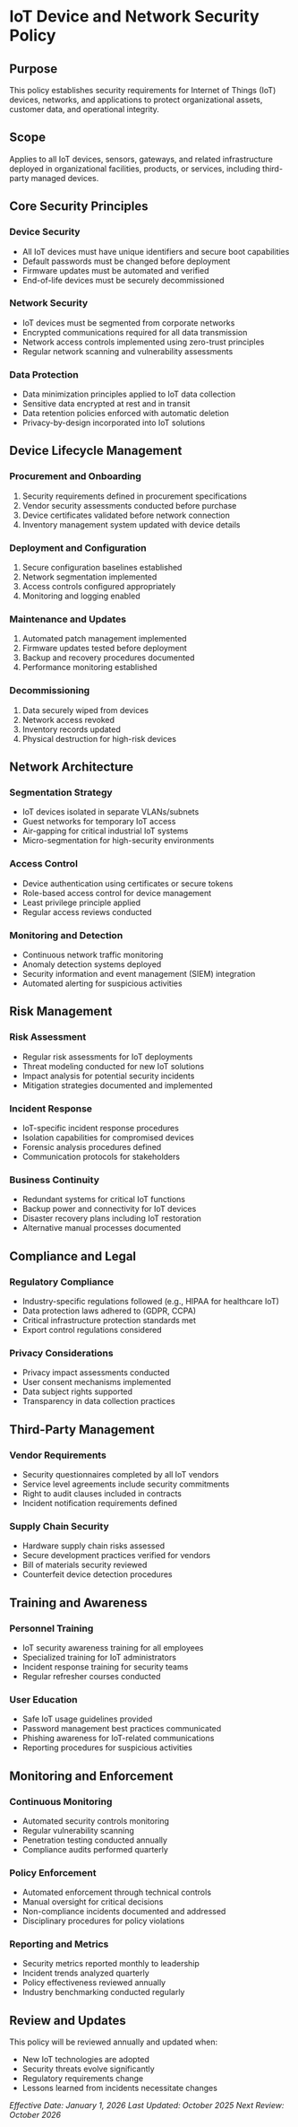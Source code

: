 # IoT Device and Network Security Policy

## Purpose
This policy establishes security requirements for Internet of Things (IoT) devices, networks, and applications to protect organizational assets, customer data, and operational integrity.

## Scope
Applies to all IoT devices, sensors, gateways, and related infrastructure deployed in organizational facilities, products, or services, including third-party managed devices.

## Core Security Principles

### Device Security
- All IoT devices must have unique identifiers and secure boot capabilities
- Default passwords must be changed before deployment
- Firmware updates must be automated and verified
- End-of-life devices must be securely decommissioned

### Network Security
- IoT devices must be segmented from corporate networks
- Encrypted communications required for all data transmission
- Network access controls implemented using zero-trust principles
- Regular network scanning and vulnerability assessments

### Data Protection
- Data minimization principles applied to IoT data collection
- Sensitive data encrypted at rest and in transit
- Data retention policies enforced with automatic deletion
- Privacy-by-design incorporated into IoT solutions

## Device Lifecycle Management

### Procurement and Onboarding
1. Security requirements defined in procurement specifications
2. Vendor security assessments conducted before purchase
3. Device certificates validated before network connection
4. Inventory management system updated with device details

### Deployment and Configuration
1. Secure configuration baselines established
2. Network segmentation implemented
3. Access controls configured appropriately
4. Monitoring and logging enabled

### Maintenance and Updates
1. Automated patch management implemented
2. Firmware updates tested before deployment
3. Backup and recovery procedures documented
4. Performance monitoring established

### Decommissioning
1. Data securely wiped from devices
2. Network access revoked
3. Inventory records updated
4. Physical destruction for high-risk devices

## Network Architecture

### Segmentation Strategy
- IoT devices isolated in separate VLANs/subnets
- Guest networks for temporary IoT access
- Air-gapping for critical industrial IoT systems
- Micro-segmentation for high-security environments

### Access Control
- Device authentication using certificates or secure tokens
- Role-based access control for device management
- Least privilege principle applied
- Regular access reviews conducted

### Monitoring and Detection
- Continuous network traffic monitoring
- Anomaly detection systems deployed
- Security information and event management (SIEM) integration
- Automated alerting for suspicious activities

## Risk Management

### Risk Assessment
- Regular risk assessments for IoT deployments
- Threat modeling conducted for new IoT solutions
- Impact analysis for potential security incidents
- Mitigation strategies documented and implemented

### Incident Response
- IoT-specific incident response procedures
- Isolation capabilities for compromised devices
- Forensic analysis procedures defined
- Communication protocols for stakeholders

### Business Continuity
- Redundant systems for critical IoT functions
- Backup power and connectivity for IoT devices
- Disaster recovery plans including IoT restoration
- Alternative manual processes documented

## Compliance and Legal

### Regulatory Compliance
- Industry-specific regulations followed (e.g., HIPAA for healthcare IoT)
- Data protection laws adhered to (GDPR, CCPA)
- Critical infrastructure protection standards met
- Export control regulations considered

### Privacy Considerations
- Privacy impact assessments conducted
- User consent mechanisms implemented
- Data subject rights supported
- Transparency in data collection practices

## Third-Party Management

### Vendor Requirements
- Security questionnaires completed by all IoT vendors
- Service level agreements include security commitments
- Right to audit clauses included in contracts
- Incident notification requirements defined

### Supply Chain Security
- Hardware supply chain risks assessed
- Secure development practices verified for vendors
- Bill of materials security reviewed
- Counterfeit device detection procedures

## Training and Awareness

### Personnel Training
- IoT security awareness training for all employees
- Specialized training for IoT administrators
- Incident response training for security teams
- Regular refresher courses conducted

### User Education
- Safe IoT usage guidelines provided
- Password management best practices communicated
- Phishing awareness for IoT-related communications
- Reporting procedures for suspicious activities

## Monitoring and Enforcement

### Continuous Monitoring
- Automated security controls monitoring
- Regular vulnerability scanning
- Penetration testing conducted annually
- Compliance audits performed quarterly

### Policy Enforcement
- Automated enforcement through technical controls
- Manual oversight for critical decisions
- Non-compliance incidents documented and addressed
- Disciplinary procedures for policy violations

### Reporting and Metrics
- Security metrics reported monthly to leadership
- Incident trends analyzed quarterly
- Policy effectiveness reviewed annually
- Industry benchmarking conducted regularly

## Review and Updates
This policy will be reviewed annually and updated when:
- New IoT technologies are adopted
- Security threats evolve significantly
- Regulatory requirements change
- Lessons learned from incidents necessitate changes

*Effective Date: January 1, 2026*
*Last Updated: October 2025*
*Next Review: October 2026*
